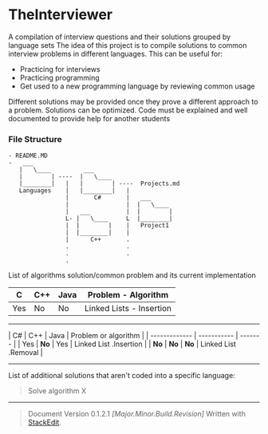 TheInterviewer
==============

A compilation of interview questions and their solutions grouped by language sets
The idea of this project is to compile solutions to common interview problems in different languages. This can be useful for:
- Practicing for interviews
- Practicing programming
- Get used to a new programming language by reviewing common usage

Different solutions may be provided once they prove a different approach to a problem. Solutions can be optimized. Code must be explained and well documented to provide help for another students

### File Structure

```Cmd
- README.MD
-   ___
   |   \____         ___
   |        | ----  |   \____        
   |________|   |   |        | ----  Projects.md
   Languages    |   |________|   | 
                |       C#       |   ___
                |                |  |   \____
                |   ___          |  |        |
                L- |   \____     L  |________|
                |  |        |    |   Project1
                |  |________|    |
                |      C++       .
                .                . 
                .                .
                .
```

List of algorithms solution/common problem and its current implementation


| C<Sharp> | C++ | Java | Problem - Algorithm |
| -- | --- | ---- | ------------------- |
| Yes | No | No | Linked Lists - Insertion |

---

| C# | C++ | Java | Problem or algorithm |
| ------------- | ----------- | ------- |
| Yes      | **No** | Yes | Linked List .Insertion |
| **No**     | **No** | **No** | Linked List .Removal |

---

List of additional solutions that aren't coded into a specific language:
> Solve algorithm X

---
>Document Version 0.1.2.1
*[Major.Minor.Build.Revision]*
> Written with [StackEdit](https://stackedit.io/).
